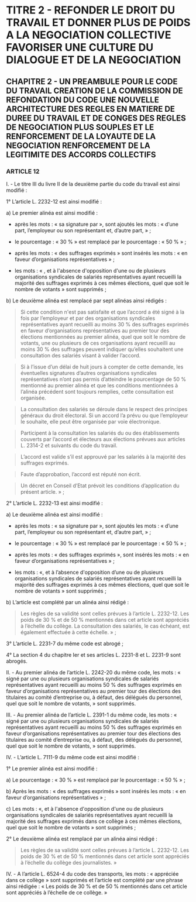 # TITRE 2 - REFONDER LE DROIT DU TRAVAIL ET DONNER PLUS DE POIDS A LA NEGOCIATION COLLECTIVE FAVORISER UNE CULTURE DU DIALOGUE ET DE LA NEGOCIATION 

## CHAPITRE 2 - UN PREAMBULE POUR LE CODE DU TRAVAIL CREATION DE LA COMMISSION DE REFONDATION DU CODE UNE NOUVELLE ARCHITECTURE DES REGLES EN MATIERE DE DUREE DU TRAVAIL ET DE CONGES  DES REGLES DE NEGOCIATION PLUS SOUPLES ET LE RENFORCEMENT DE LA LOYAUTE DE LA NEGOCIATION  RENFORCEMENT DE LA LEGITIMITE DES ACCORDS COLLECTIFS 

### ARTICLE 12


I. - Le titre III du livre II de la deuxième partie du code du travail est ainsi modifié :

1° L’article L. 2232-12 est ainsi modifié :

a) Le premier alinéa est ainsi modifié :

- après les mots : « sa signature par », sont ajoutés les mots : « d’une part, l’employeur ou
son représentant et, d’autre part, » ;

- le pourcentage : « 30 % » est remplacé par le pourcentage : « 50 % » ;

- après les mots : « des suffrages exprimés » sont insérés les mots : « en faveur
d’organisations représentatives » ;

- les mots : « , et à l'absence d'opposition d'une ou de plusieurs organisations syndicales
de salariés représentatives ayant recueilli la majorité des suffrages exprimés à ces mêmes
élections, quel que soit le nombre de votants » sont supprimés ;

b) Le deuxième alinéa est remplacé par sept alinéas ainsi rédigés :

> Si cette condition n'est pas satisfaite et que l’accord a été signé à la fois par l’employeur
et par des organisations syndicales représentatives ayant recueilli au moins 30 % des suffrages
exprimés en faveur d’organisations représentatives au premier tour des élections mentionnées au
premier alinéa, quel que soit le nombre de votants, une ou plusieurs de ces organisations ayant
recueilli au moins 30 % des suffrages peuvent indiquer qu’elles souhaitent une consultation des
salariés visant à valider l’accord.

> Si à l’issue d’un délai de huit jours à compter de cette demande, les éventuelles
signatures d’autres organisations syndicales représentatives n’ont pas permis d’atteindre le
pourcentage de 50 % mentionné au premier alinéa et que les conditions mentionnées à l’alinéa
précédent sont toujours remplies, cette consultation est organisée.

> La consultation des salariés se déroule dans le respect des principes généraux du droit
électoral. Si un accord l’a prévu ou que l’employeur le souhaite, elle peut être organisée par voie
électronique.

> Participent à la consultation les salariés du ou des établissements couverts par l’accord
et électeurs aux élections prévues aux articles L. 2314-2 et suivants du code du travail.

> L’accord est valide s’il est approuvé par les salariés à la majorité des suffrages
exprimés.



> Faute d’approbation, l’accord est réputé non écrit.

> Un décret en Conseil d’Etat prévoit les conditions d’application du présent article. » ;

2° L’article L. 2232-13 est ainsi modifié :

a) Le deuxième alinéa est ainsi modifié :

- après les mots : « sa signature par », sont ajoutés les mots : « d’une part, l’employeur ou
son représentant et, d’autre part, » ;

- le pourcentage : « 30 % » est remplacé par le pourcentage : « 50 % » ;

- après les mots : « des suffrages exprimés », sont insérés les mots : « en faveur
d’organisations représentatives » ;

- les mots : «, et à l’absence d'opposition d’une ou de plusieurs organisations syndicales
de salariés représentatives ayant recueilli la majorité des suffrages exprimés à ces mêmes
élections, quel que soit le nombre de votants » sont supprimés ;

b) L’article est complété par un alinéa ainsi rédigé :

> Les règles de sa validité sont celles prévues à l’article L. 2232-12. Les poids de 30 % et
de 50 % mentionnés dans cet article sont appréciés à l’échelle du collège. La consultation des
salariés, le cas échéant, est également effectuée à cette échelle. » ;

3° L’article L. 2231-7 du même code est abrogé ;

4° La section 4 du chapitre Ier et ses articles L. 2231-8 et L. 2231-9 sont abrogés.

II. - Au premier alinéa de l’article L. 2242-20 du même code, les mots : « signé par une
ou plusieurs organisations syndicales de salariés représentatives ayant recueilli au moins 50 %
des suffrages exprimés en faveur d’organisations représentatives au premier tour des élections
des titulaires au comité d’entreprise ou, à défaut, des délégués du personnel, quel que soit le
nombre de votants, » sont supprimés.

III. - Au premier alinéa de l’article L. 2391-1 du même code, les mots : « signé par une
ou plusieurs organisations syndicales de salariés représentatives ayant recueilli au moins 50 %
des suffrages exprimés en faveur d’organisations représentatives au premier tour des élections
des titulaires au comité d’entreprise ou, à défaut, des délégués du personnel, quel que soit le
nombre de votants, » sont supprimés.

IV. - L’article L. 7111-9 du même code est ainsi modifié :

1° Le premier alinéa est ainsi modifié :

a) Le pourcentage : « 30 % » est remplacé par le pourcentage : « 50 % » ;



b) Après les mots : « des suffrages exprimés » sont insérés les mots : « en faveur
d’organisations représentatives » ;

c) Les mots : «, et à l'absence d'opposition d'une ou de plusieurs organisations syndicales
de salariés représentatives ayant recueilli la majorité des suffrages exprimés dans ce collège à ces
mêmes élections, quel que soit le nombre de votants » sont supprimés ;

2° Le deuxième alinéa est remplacé par un alinéa ainsi rédigé :

> Les règles de sa validité sont celles prévues à l’article L. 2232-12. Les poids de 30 % et
de 50 % mentionnés dans cet article sont appréciés à l’échelle du collège des journalistes. »

IV. - A l’article L. 6524-4 du code des transports, les mots : « appréciée dans ce collège »
sont supprimés et l’article est complété par une phrase ainsi rédigée : « Les poids de 30 % et de
50 % mentionnés dans cet article sont appréciés à l’échelle de ce collège. »
